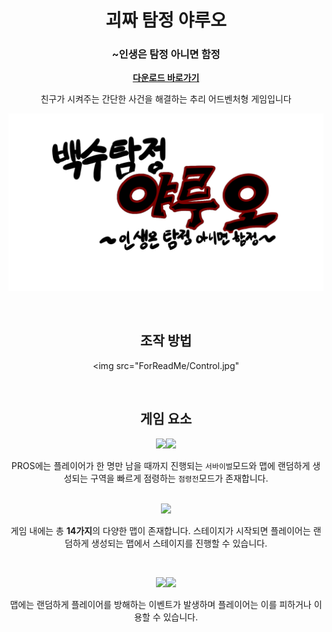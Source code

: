 <div align="center">

# 괴짜 탐정 야루오
### ~인생은 탐정 아니면 함정

[**다운로드 바로가기**]([https://drive.google.com/file/d/1WJahNkOlYfkfCPFyd9jfuT0QUd1mSMPd/view?usp=sharing](https://drive.google.com/file/d/1enxRlQ1Z2qI_g0tplVDNytjug9NmIype/view?usp=sharing))

친구가 시켜주는 간단한 사건을 해결하는 추리 어드벤처형 게임입니다

![mainView](Assets/02.Sprites/Title.png)

</br>

## 조작 방법

<img src="ForReadMe/Control.jpg" 



</br>

## 게임 요소

<img src="ReadmeResource/survive.png" width="375"/><img src="ReadmeResource/occupation.png" width="375"/>

PROS에는 플레이어가 한 명만 남을 때까지 진행되는 `서바이벌`모드와 맵에 랜덤하게 생성되는 구역을 빠르게 점령하는 `점령전`모드가 존재합니다.

</br>

<img src="ReadmeResource/map.png" width="500"/>

게임 내에는 총 **14가지**의 다양한 맵이 존재합니다. 스테이지가 시작되면 플레이어는 랜덤하게 생성되는 맵에서 스테이지를 진행할 수 있습니다.

</br>

<img src="ReadmeResource/train.gif" width="375"/><img src="ReadmeResource/wind.gif" width="375"/>

맵에는 랜덤하게 플레이어를 방해하는 이벤트가 발생하며 플레이어는 이를 피하거나 이용할 수 있습니다.

</div>
